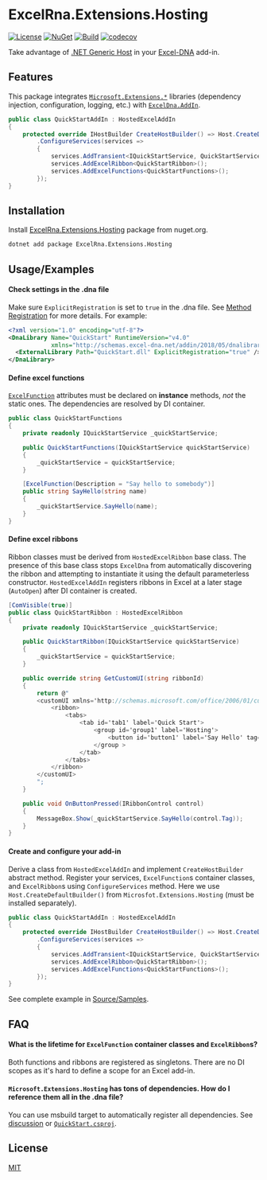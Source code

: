 # ExcelRna.Extensions.Hosting

[![License](https://img.shields.io/github/license/altso/ExcelRna.Extensions.Hosting?style=flat-square)](https://github.com/altso/ExcelRna.Extensions.Hosting/blob/main/LICENSE)
[![NuGet](https://img.shields.io/nuget/v/ExcelRna.Extensions.Hosting?style=flat-square)](https://www.nuget.org/packages/ExcelRna.Extensions.Hosting/)
[![Build](https://img.shields.io/github/actions/workflow/status/altso/ExcelRna.Extensions.Hosting/dotnet.yml?style=flat-square)](https://github.com/altso/ExcelRna.Extensions.Hosting/actions/workflows/dotnet.yml)
[![codecov](https://img.shields.io/codecov/c/github/altso/ExcelRna.Extensions.Hosting?style=flat-square&token=CHWDPNBY06)](https://codecov.io/gh/altso/ExcelRna.Extensions.Hosting)

Take advantage of [.NET Generic Host](https://docs.microsoft.com/en-us/dotnet/core/extensions/generic-host) in your [Excel-DNA](https://github.com/Excel-DNA/ExcelDna) add-in.


## Features

This package integrates [`Microsoft.Extensions.*`](https://www.nuget.org/packages?q=Microsoft.Extensions) libraries (dependency injection, configuration, logging, etc.) with [`ExcelDna.AddIn`](https://www.nuget.org/packages/ExcelDna.AddIn/).

```cs
public class QuickStartAddIn : HostedExcelAddIn
{
    protected override IHostBuilder CreateHostBuilder() => Host.CreateDefaultBuilder()
        .ConfigureServices(services =>
        {
            services.AddTransient<IQuickStartService, QuickStartService>();
            services.AddExcelRibbon<QuickStartRibbon>();
            services.AddExcelFunctions<QuickStartFunctions>();
        });
}
```

## Installation

Install [ExcelRna.Extensions.Hosting](https://www.nuget.org/packages/ExcelRna.Extensions.Hosting/) package from nuget.org.

```bash
dotnet add package ExcelRna.Extensions.Hosting
```


## Usage/Examples

#### Check settings in the .dna file

Make sure `ExplicitRegistration` is set to `true` in the .dna file. See [Method Registration](https://github.com/Excel-DNA/ExcelDna/wiki/Method-Registration#explicitregistration-option) for more details. For example:

```xml
<?xml version="1.0" encoding="utf-8"?>
<DnaLibrary Name="QuickStart" RuntimeVersion="v4.0"
            xmlns="http://schemas.excel-dna.net/addin/2018/05/dnalibrary">
  <ExternalLibrary Path="QuickStart.dll" ExplicitRegistration="true" />
</DnaLibrary>
```

#### Define excel functions

[`ExcelFunction`](https://github.com/Excel-DNA/ExcelDna/wiki/ExcelFunction-and-other-attributes) attributes must be declared on **instance** methods, *not* the static ones.
The dependencies are resolved by DI container.

```cs
public class QuickStartFunctions
{
    private readonly IQuickStartService _quickStartService;

    public QuickStartFunctions(IQuickStartService quickStartService)
    {
        _quickStartService = quickStartService;
    }

    [ExcelFunction(Description = "Say hello to somebody")]
    public string SayHello(string name)
    {
        _quickStartService.SayHello(name);
    }
}
```

#### Define excel ribbons

Ribbon classes must be derived from `HostedExcelRibbon` base class.
The presence of this base class stops `ExcelDna` from automatically discovering the ribbon and attempting to instantiate it using the default parameterless constructor.
`HostedExcelAddIn` registers ribbons in Excel at a later stage (`AutoOpen`) after DI container is created.

```cs
[ComVisible(true)]
public class QuickStartRibbon : HostedExcelRibbon
{
    private readonly IQuickStartService _quickStartService;

    public QuickStartRibbon(IQuickStartService quickStartService)
    {
        _quickStartService = quickStartService;
    }

    public override string GetCustomUI(string ribbonId)
    {
        return @"
        <customUI xmlns='http://schemas.microsoft.com/office/2006/01/customui'>
            <ribbon>
                <tabs>
                    <tab id='tab1' label='Quick Start'>
                        <group id='group1' label='Hosting'>
                            <button id='button1' label='Say Hello' tag='Ribbon' onAction='OnButtonPressed'/>
                        </group >
                    </tab>
                </tabs>
            </ribbon>
        </customUI>
        ";
    }

    public void OnButtonPressed(IRibbonControl control)
    {
        MessageBox.Show(_quickStartService.SayHello(control.Tag));
    }
}
```

#### Create and configure your add-in

Derive a class from `HostedExcelAddIn` and implement `CreateHostBuilder` abstract method.
Register your services, `ExcelFunction`s container classes, and `ExcelRibbon`s using `ConfigureServices` method.
Here we use `Host.CreateDefaultBuilder()` from `Microsfot.Extensions.Hosting` (must be installed separately).

```cs
public class QuickStartAddIn : HostedExcelAddIn
{
    protected override IHostBuilder CreateHostBuilder() => Host.CreateDefaultBuilder()
        .ConfigureServices(services =>
        {
            services.AddTransient<IQuickStartService, QuickStartService>();
            services.AddExcelRibbon<QuickStartRibbon>();
            services.AddExcelFunctions<QuickStartFunctions>();
        });
}
```


See complete example in [Source/Samples](https://github.com/altso/ExcelRna.Extensions.Hosting/tree/main/Source/Samples).


## FAQ

#### What is the lifetime for `ExcelFunction` container classes and `ExcelRibbon`s?

Both functions and ribbons are registered as singletons. There are no DI scopes as it's hard to define a scope for an Excel add-in.

#### `Microsoft.Extensions.Hosting` has tons of dependencies. How do I reference them all in the .dna file?

You can use msbuild target to automatically register all dependencies. See [discussion](https://github.com/Excel-DNA/ExcelDna/issues/359) or [`QuickStart.csproj`](https://github.com/altso/ExcelRna.Extensions.Hosting/blob/main/Source/Samples/QuickStart/QuickStart.csproj).


## License

[MIT](https://github.com/altso/ExcelRna.Extensions.Hosting/blob/main/LICENSE)

